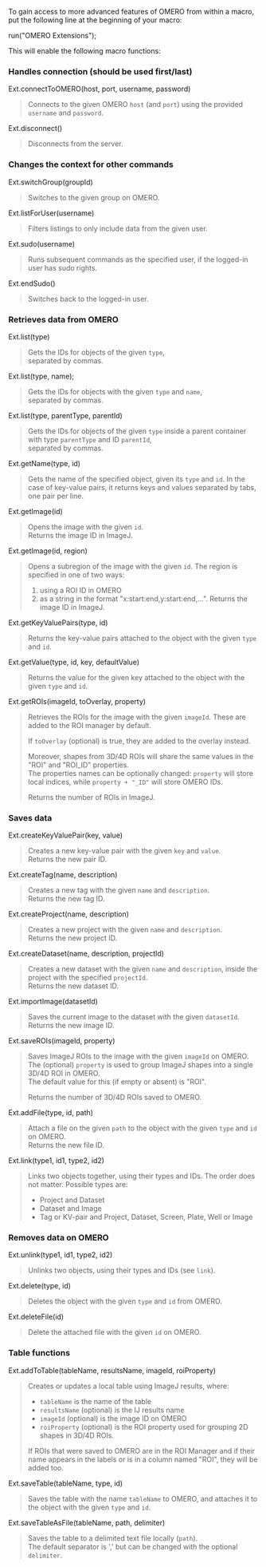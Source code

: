 To gain access to more advanced features of OMERO
from within a macro, put the following line at the
beginning of your macro:

run("OMERO Extensions");

This will enable the following macro functions:

### Handles connection (should be used first/last) ###

Ext.connectToOMERO(host, port, username, password)
> Connects to the given OMERO `host` (and `port`)
> using the provided `username` and `password`.

Ext.disconnect()
> Disconnects from the server.

### Changes the context for other commands ###

Ext.switchGroup(groupId)
> Switches to the given group on OMERO.

Ext.listForUser(username)
> Filters listings to only include data from the given user.

Ext.sudo(username)
> Runs subsequent commands as the specified user,
> if the logged-in user has sudo rights.

Ext.endSudo()
> Switches back to the logged-in user.

### Retrieves data from OMERO ###

Ext.list(type)
> Gets the IDs for objects of the given `type`,  
> separated by commas.

Ext.list(type, name);
> Gets the IDs for objects with the given `type` and `name`,  
> separated by commas.

Ext.list(type, parentType, parentId)
> Gets the IDs for objects of the given `type`
> inside a parent container with type `parentType` and ID `parentId`,  
> separated by commas.

Ext.getName(type, id)
> Gets the name of the specified object, given its `type` and `id`.
> In the case of key-value pairs, it returns keys and values separated by tabs, one pair per line.

Ext.getImage(id)
> Opens the image with the given `id`.  
> Returns the image ID in ImageJ.

Ext.getImage(id, region)
> Opens a subregion of the image with the given `id`.
> The region is specified in one of two ways:
> 1. using a ROI ID in OMERO
> 2. as a string in the format "x:start:end,y:start:end,...".
> Returns the image ID in ImageJ.

Ext.getKeyValuePairs(type, id)
> Returns the key-value pairs attached to the object with the given `type` and `id`.

Ext.getValue(type, id, key, defaultValue)
> Returns the value for the given key attached to the object with the given `type` and `id`.

Ext.getROIs(imageId, toOverlay, property)
> Retrieves the ROIs for the image with the given `imageId`.
> These are added to the ROI manager by default.
>
> If `toOverlay` (optional) is true,
> they are added to the overlay instead.
>
> Moreover, shapes from 3D/4D ROIs will share the same values
> in the "ROI" and "ROI_ID" properties.  
> The properties names can be optionally changed:
> `property` will store local indices,
> while `property + "_ID"` will store OMERO IDs.
>
> Returns the number of ROIs in ImageJ.

### Saves data ###

Ext.createKeyValuePair(key, value)
> Creates a new key-value pair with the given `key` and `value`.  
> Returns the new pair ID.

Ext.createTag(name, description)
> Creates a new tag with the given `name` and `description`.  
> Returns the new tag ID.

Ext.createProject(name, description)
> Creates a new project with the given `name` and `description`.  
> Returns the new project ID.

Ext.createDataset(name, description, projectId)
> Creates a new dataset with the given `name` and `description`,
> inside the project with the specified `projectId`.  
> Returns the new dataset ID.

Ext.importImage(datasetId)
> Saves the current image to the dataset with the given `datasetId`.  
> Returns the new image ID.

Ext.saveROIs(imageId, property)
> Saves ImageJ ROIs to the image with the given `imageId` on OMERO.  
> The (optional) `property` is used to group ImageJ shapes
> into a single 3D/4D ROI in OMERO.  
> The default value for this (if empty or absent) is "ROI".
>
> Returns the number of 3D/4D ROIs saved to OMERO.

Ext.addFile(type, id, path)
> Attach a file on the given `path`
> to the object with the given `type` and `id` on OMERO.  
> Returns the new file ID.

Ext.link(type1, id1, type2, id2)
> Links two objects together, using their types and IDs.
> The order does not matter.
> Possible types are:
>   * Project and Dataset
>   * Dataset and Image
>   * Tag or KV-pair and Project, Dataset, Screen, Plate, Well or Image

### Removes data on OMERO ###

Ext.unlink(type1, id1, type2, id2)
> Unlinks two objects, using their types and IDs (see `link`).

Ext.delete(type, id)
> Deletes the object with the given `type` and `id` from OMERO.

Ext.deleteFile(id)
> Delete the attached file with the given `id` on OMERO.

### Table functions ###

Ext.addToTable(tableName, resultsName, imageId, roiProperty)
> Creates or updates a local table using ImageJ results, where:
>   * `tableName` is the name of the table
>   * `resultsName` (optional) is the IJ results name
>   * `imageId` (optional) is the image ID on OMERO
>   * `roiProperty` (optional) is the ROI property used for grouping 2D shapes in 3D/4D ROIs.
>
> If ROIs that were saved to OMERO are in the ROI Manager
> and if their name appears in the labels
> or is in a column named "ROI", they will be added too.

Ext.saveTable(tableName, type, id)
> Saves the table with the name `tableName` to OMERO,
> and attaches it to the object with the given `type` and `id`.

Ext.saveTableAsFile(tableName, path, delimiter)
> Saves the table to a delimited text file locally (`path`).  
> The default separator is ',' but can be changed with
> the optional `delimiter`.
